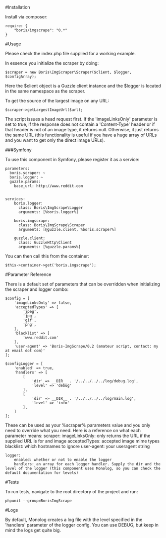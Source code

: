 #Installation

Install via composer:  
  
    require: {
        "boris/imgscrape": "0.*"
    }
  
#Usage

Please check the index.php file supplied for a working example.

In essence you initialize the scraper by doing:

    $scraper = new Boris\ImgScraper\Scraper($client, $logger, $configArray);
    
Here the $client object is a Guzzle client instance and the $logger is located in the same namespace as the scraper.

To get the source of the largest image on any URL:

    $scraper->getLargestImageUrl($url);
    
The script issues a head request first. If the 'imageLinksOnly' parameter is set to true, if the response does not contain a 'Content-Type' header or if that header is not of an image type, it returns null. Otherwise, it just returns the same URL (this functionality is useful if you have a huge array of URLs and you want to get only the direct image URLs).


###Symfony

To use this component in Symfony, please register it as a service:  
  
  
    parameters:  
      boris.scraper: ~
      boris.logger: ~
      guzzle.params:
        base_url: http://www.reddit.com
  
  
    services:
        boris.logger:
          class: Boris\ImgScrape\Logger
          arguments: [%boris.logger%]
        
        boris.imgscrape:
          class: Boris\ImgScrape\Scraper
          arguments: [@guzzle.client, %boris.scraper%]
        
        guzzle.client:
          class: GuzzleHttp\Client
          arguments: [%guzzle.params%]
          
          
You can then call this from the container:
    
    $this->container->get('boris.imgscrape');
   
#Parameter Reference

There is a default set of parameters that can be overridden when initializing the scraper and logger combo:  
  
    $config = [
        'imageLinksOnly' => false,
        'acceptedTypes' => [
            'jpeg',
            'jpg',
            'gif',
            'png',
        ],
        'blacklist' => [
            'www.reddit.com'
        ],
        'user-agent' => 'Boris-ImgScrape/0.2 (amateur script, contact: my at email dot com)'
    ];
    
    $configLogger = [
        'enabled' => true,
        'handlers' => [
            [
                'dir' => __DIR__ . '/../../../../log/debug.log',
                'level' => 'debug'
            ],
            [
                'dir' => __DIR__ . '/../../../../log/main.log',
                'level' => 'info'
            ],
        ]
    ];
    
These can be used as your %scraper% parameters value and you only need to override what you need. Here is a reference on what each parameter means:
    scraper:
        imageLinksOnly: only returns the URL if the supplied URL is for and image
        acceptedTypes: accepted image mime types
        blacklist: which hostnames to ignore
        user-agent: your useragent string
    
    logger:
        enabled: whether or not to enable the logger
        handlers: an array for each logger handler. Supply the dir and the level of the logger (this component uses Monolog, so you can check the default documentation for levels)
        
#Tests

To run tests, navigate to the root directory of the project and run:
  
    phpunit --group=BorisImgScrape
    
#Logs

By default, Monolog creates a log file with the level specified in the 'handlers' parameter of the logger config. You can use DEBUG, but keep in mind the logs get quite big.